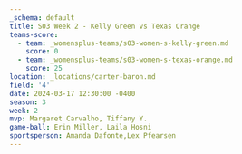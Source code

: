 ```yaml
---
_schema: default
title: S03 Week 2 - Kelly Green vs Texas Orange
teams-score:
  - team: _womensplus-teams/s03-women-s-kelly-green.md
    score: 0
  - team: _womensplus-teams/s03-women-s-texas-orange.md
    score: 25
location: _locations/carter-baron.md
field: '4'
date: 2024-03-17 12:30:00 -0400
season: 3
week: 2
mvp: Margaret Carvalho, Tiffany Y.
game-ball: Erin Miller, Laila Hosni
sportsperson: Amanda Dafonte,Lex Pfearsen
---
```

